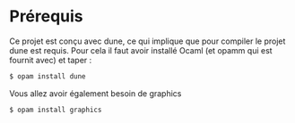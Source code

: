 # Prérequis
Ce projet est conçu avec dune, ce qui implique que pour compiler le projet dune est requis. Pour cela il faut avoir installé Ocaml (et opamm qui est fournit avec) et taper :
```bash
$ opam install dune
```
Vous allez avoir également besoin de graphics
```bash
$ opam install graphics
```
